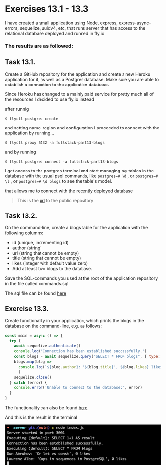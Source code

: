 # Exercises 13.1 - 13.3

I have created a small application using Node, express, express-async-errors, sequelize, uuidv4, etc,  that runs server that has access to the relational database deployed and runned in fly.io

### The results are as followed:

## Task 13.1.
Create a GitHub repository for the application and create a new Heroku application for it, as well as a Postgres database. Make sure you are able to establish a connection to the application database.

Since Heroku has changed to a mainly paid service for pretty much all of the resources I decided to use fly.io instead

after runnig
```
$ flyctl postgres create
```
and setting name, region and configuration I proceeded to connect with the application by running...
```
$ flyctl proxy 5432 -a fullstack-part13-blogs
```
and by running
```
$ flyctl postgres connect -a fullstack-part13-blogs
```

I get access to the postgres terminal and start managing my tables in the database with the usual psql commands, like ```postgres=# \d``` ,  or ```postgres=# \l``` , or ```postgres=# \d blogs``` to see the table's model.

that allows me to connect with the recently deployed database 
> This is the [url](https://github.com/PacoZG/part13-relational-db) to the public repository

## Task 13.2.
On the command-line, create a blogs table for the application with the following columns:

- id (unique, incrementing id)
- author (string)
- url (string that cannot be empty)
- title (string that cannot be empty)
- likes (integer with default value zero)
- Add at least two blogs to the database.

Save the SQL-commands you used at the root of the application repository in the file called commands.sql

The sql file can be found [here](./commands.sql)

## Exercise 13.3.
Create functionality in your application, which prints the blogs in the database on the command-line, e.g. as follows:

```Javascript
const main = async () => {
  try {
    await sequelize.authenticate()
    console.log('Connection has been established successfully.')
    const blogs = await sequelize.query("SELECT * FROM blogs", { type: QueryTypes.SELECT })
    blogs.map(blog => 
      console.log(`${blog.author}: '${blog.title}', ${blog.likes} likes`)
      )
    sequelize.close()
  } catch (error) {
    console.error('Unable to connect to the database:', error)
  }
}
```

The functionality can also be found [here](../server/utils/config.js)

And this is the result in the terminal

![terminal](./Screenshot%202023-02-28%20at%2013.20.09.png)